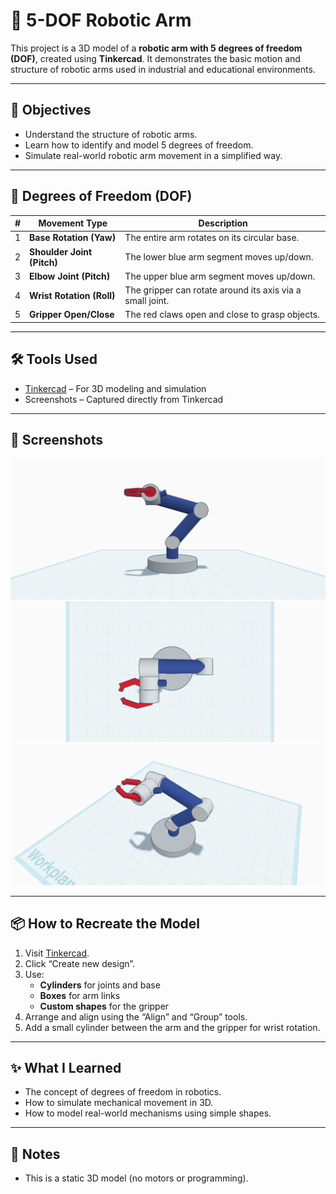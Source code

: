 # 🤖 5-DOF Robotic Arm

This project is a 3D model of a **robotic arm with 5 degrees of freedom (DOF)**, created using **Tinkercad**. It demonstrates the basic motion and structure of robotic arms used in industrial and educational environments.

---

## 🎯 Objectives

- Understand the structure of robotic arms.
- Learn how to identify and model 5 degrees of freedom.
- Simulate real-world robotic arm movement in a simplified way.

---

## 🦾 Degrees of Freedom (DOF)

| # | Movement Type               | Description |
|---|-----------------------------|-------------|
| 1 | **Base Rotation (Yaw)**     | The entire arm rotates on its circular base. |
| 2 | **Shoulder Joint (Pitch)**  | The lower blue arm segment moves up/down. |
| 3 | **Elbow Joint (Pitch)**     | The upper blue arm segment moves up/down. |
| 4 | **Wrist Rotation (Roll)**   | The gripper can rotate around its axis via a small joint. |
| 5 | **Gripper Open/Close**      | The red claws open and close to grasp objects. |

---

## 🛠 Tools Used

- [Tinkercad](https://www.tinkercad.com) – For 3D modeling and simulation
- Screenshots – Captured directly from Tinkercad

---

## 📸 Screenshots

![Arm Front View](screenshot_front.png)
![Arm Top View](screenshot_top.png)
![Arm Angled View](screenshot_angled.png)

---

## 📦 How to Recreate the Model

1. Visit [Tinkercad](https://www.tinkercad.com).
2. Click “Create new design”.
3. Use:
   - **Cylinders** for joints and base
   - **Boxes** for arm links
   - **Custom shapes** for the gripper
4. Arrange and align using the “Align” and “Group” tools.
5. Add a small cylinder between the arm and the gripper for wrist rotation.

---

## ✨ What I Learned

- The concept of degrees of freedom in robotics.
- How to simulate mechanical movement in 3D.
- How to model real-world mechanisms using simple shapes.

---

## 📌 Notes

- This is a static 3D model (no motors or programming).
